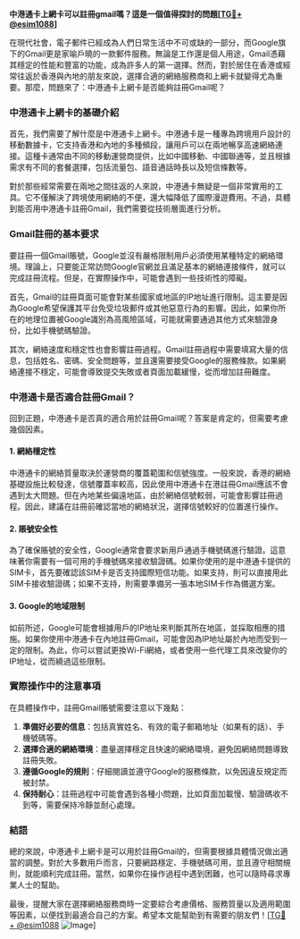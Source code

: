 **中港通卡上網卡可以註冊gmail嗎？這是一個值得探討的問題[[TG💪+ @esim1088](https://t.me/s/esim1088)]**

在現代社會，電子郵件已經成為人們日常生活中不可或缺的一部分，而Google旗下的Gmail更是家喻戶曉的一款郵件服務。無論是工作還是個人用途，Gmail憑藉其穩定的性能和豐富的功能，成為許多人的第一選擇。然而，對於居住在香港或經常往返於香港與內地的朋友來說，選擇合適的網絡服務商和上網卡就變得尤為重要。那麼，問題來了：中港通卡上網卡是否能夠註冊Gmail呢？

### 中港通卡上網卡的基礎介紹

首先，我們需要了解什麼是中港通卡上網卡。中港通卡是一種專為跨境用戶設計的移動數據卡，它支持香港和內地的多種頻段，讓用戶可以在兩地暢享高速網絡連接。這種卡通常由不同的移動運營商提供，比如中國移動、中國聯通等，並且根據需求有不同的套餐選擇，包括流量包、語音通話時長以及短信條數等。

對於那些經常需要在兩地之間往返的人來說，中港通卡無疑是一個非常實用的工具。它不僅解決了跨境使用網絡的不便，還大幅降低了國際漫遊費用。不過，具體到能否用中港通卡註冊Gmail，我們需要從技術層面進行分析。

### Gmail註冊的基本要求

要註冊一個Gmail賬號，Google並沒有嚴格限制用戶必須使用某種特定的網絡環境。理論上，只要能正常訪問Google官網並且滿足基本的網絡連接條件，就可以完成註冊流程。但是，在實際操作中，可能會遇到一些技術性的障礙。

首先，Gmail的註冊頁面可能會對某些國家或地區的IP地址進行限制。這主要是因為Google希望保護其平台免受垃圾郵件或其他惡意行為的影響。因此，如果你所在的地理位置被Google識別為高風險區域，可能就需要通過其他方式來驗證身份，比如手機號碼驗證。

其次，網絡速度和穩定性也會影響註冊過程。Gmail註冊過程中需要填寫大量的信息，包括姓名、密碼、安全問題等，並且還需要接受Google的服務條款。如果網絡連接不穩定，可能會導致提交失敗或者頁面加載緩慢，從而增加註冊難度。

### 中港通卡是否適合註冊Gmail？

回到正題，中港通卡是否真的適合用於註冊Gmail呢？答案是肯定的，但需要考慮幾個因素。

#### 1. 網絡穩定性

中港通卡的網絡質量取決於運營商的覆蓋範圍和信號強度。一般來說，香港的網絡基礎設施比較發達，信號覆蓋率較高，因此使用中港通卡在港註冊Gmail應該不會遇到太大問題。但在內地某些偏遠地區，由於網絡信號較弱，可能會影響註冊過程。因此，建議在註冊前確認當地的網絡狀況，選擇信號較好的位置進行操作。

#### 2. 賬號安全性

為了確保賬號的安全性，Google通常會要求新用戶通過手機號碼進行驗證。這意味著你需要有一個可用的手機號碼來接收驗證碼。如果你使用的是中港通卡提供的SIM卡，首先要確認該SIM卡是否支持國際短信功能。如果支持，則可以直接用此SIM卡接收驗證碼；如果不支持，則需要準備另一張本地SIM卡作為備選方案。

#### 3. Google的地域限制

如前所述，Google可能會根據用戶的IP地址來判斷其所在地區，並採取相應的措施。如果你使用中港通卡在內地註冊Gmail，可能會因為IP地址屬於內地而受到一定的限制。為此，你可以嘗試更換Wi-Fi網絡，或者使用一些代理工具來改變你的IP地址，從而繞過這些限制。

### 實際操作中的注意事項

在具體操作中，註冊Gmail賬號需要注意以下幾點：

1. **準備好必要的信息**：包括真實姓名、有效的電子郵箱地址（如果有的話）、手機號碼等。
2. **選擇合適的網絡環境**：盡量選擇穩定且快速的網絡環境，避免因網絡問題導致註冊失敗。
3. **遵循Google的規則**：仔細閱讀並遵守Google的服務條款，以免因違反規定而被封禁。
4. **保持耐心**：註冊過程中可能會遇到各種小問題，比如頁面加載慢、驗證碼收不到等，需要保持冷靜並耐心處理。

### 結語

總的來說，中港通卡上網卡是可以用於註冊Gmail的，但需要根據具體情況做出適當的調整。對於大多數用戶而言，只要網路穩定、手機號碼可用，並且遵守相關規則，就能順利完成註冊。當然，如果你在操作過程中遇到困難，也可以隨時尋求專業人士的幫助。

最後，提醒大家在選擇網絡服務商時一定要綜合考慮價格、服務質量以及適用範圍等因素，以便找到最適合自己的方案。希望本文能幫助到有需要的朋友們！[[TG💪+ @esim1088](https://t.me/s/esim1088) ![Image](https://i.postimg.cc/4NQfJmqS/Snipaste-2025-05-13-00-14-12.png)]